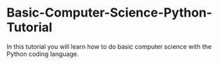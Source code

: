 # Basic-Computer-Science-Python-Tutorial
In this tutorial you will learn how to do basic computer science with the Python coding language.
